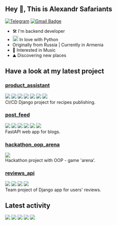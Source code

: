 ## Hey 👋, This is Alexandr Safariants

[![Telegram](https://img.shields.io/badge/-aleksandr_safariants-c14438?color=blue&style=flat&logo=telegram&logoColor=white&link=https://t.me/aleksandr_safariants)](https://t.me/aleksandr_safariants)
[![Gmail Badge](https://img.shields.io/badge/-safariantc.aa@gmail.com-c14438?style=flat&logo=Gmail&logoColor=white&link=mailto:safariantc.aa@gmail.com)](mailto:safariantc.aa@gmail.com)<p align='left'>

- 🛠 I'm backend developer
- <a href="https://www.python.org/" target="_blank" rel="noreferrer"><img src="https://raw.githubusercontent.com/danielcranney/readme-generator/main/public/icons/skills/python-colored.svg" width="18" height="18" alt="Python" /></a> In love with Python 
- Originally from Russia | Currently in Armenia
- 🎹 Interested in Music
- ⛰ Discovering new places

## Have a look at my latest project
### [product_assistant](https://github.com/Alexandr-Safariantc/product_assistant)
![](https://img.shields.io/badge/Django-3.2.3-blue) ![](https://img.shields.io/badge/DRF-3.12.4-blue) ![](https://img.shields.io/badge/PostgreSQL-13.10-blue) ![](https://img.shields.io/badge/djoser-2.1.0-blue) ![](https://img.shields.io/badge/Node.js-13.12.0-blue) ![](https://img.shields.io/badge/nginx-1.22.1-blue) ![](https://img.shields.io/badge/gunicorn-20.1.0-blue)<br>
CI/CD Django project for recipes publishing.

### [post_feed](https://github.com/Alexandr-Safariantc/post_feed)
![](https://img.shields.io/badge/FastAPI-0.110.1-blue) ![](https://img.shields.io/badge/SQLAlchemy-2.0.29-blue) ![](https://img.shields.io/badge/pydantic-2.6.4-blue) ![](https://img.shields.io/badge/sqladmin-0.16.1-blue) ![](https://img.shields.io/badge/click-8.1.7-blue) ![](https://img.shields.io/badge/Pytest-7.1.3-blue) <br>
FastAPI web app for blogs.

### [hackathon_oop_arena](https://github.com/Alexandr-Safariantc/hackathon_oop_arena)
![](https://img.shields.io/badge/Python-3.9.19-blue) <br>
Hackathon project with OOP - game 'arena'.


### [reviews_api](https://github.com/Alexandr-Safariantc/reviews_api)
![](https://img.shields.io/badge/Django-3.2.16-blue) ![](https://img.shields.io/badge/DRF-3.12.4-blue) ![](https://img.shields.io/badge/DRF_simplejwt-4.7.2-blue) ![](https://img.shields.io/badge/Pytest-6.2.4-blue) <br>
Team project of  Django app for users' reviews.

## Latest activity

![](https://github-profile-summary-cards.vercel.app/api/cards/profile-details?username=Alexandr-Safariantc&theme=dark)
![](https://github-profile-summary-cards.vercel.app/api/cards/most-commit-language?username=Alexandr-Safariantc&theme=dark)
![](https://github-profile-summary-cards.vercel.app/api/cards/repos-per-language?username=Alexandr-Safariantc&theme=dark)
![](https://github-profile-summary-cards.vercel.app/api/cards/stats?username=Alexandr-Safariantc&theme=dark)
![](https://github-profile-summary-cards.vercel.app/api/cards/productive-time?username=Alexandr-Safariantc&theme=dark)
